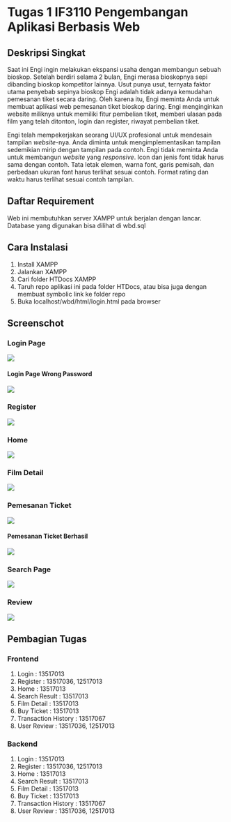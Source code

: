 # Tugas 1 IF3110 Pengembangan Aplikasi Berbasis Web

## Deskripsi Singkat

Saat ini Engi ingin melakukan ekspansi usaha dengan membangun sebuah bioskop. Setelah berdiri selama 2 bulan, Engi merasa bioskopnya sepi dibanding bioskop kompetitor lainnya. Usut punya usut, ternyata faktor utama penyebab sepinya bioskop Engi adalah tidak adanya kemudahan pemesanan tiket secara daring. Oleh karena itu, Engi meminta Anda untuk membuat aplikasi web pemesanan tiket bioskop daring. Engi menginginkan website miliknya untuk memiliki fitur pembelian tiket, memberi ulasan pada film yang telah ditonton, login dan register, riwayat pembelian tiket.

Engi telah mempekerjakan seorang UI/UX profesional untuk mendesain tampilan *website*-nya. Anda diminta untuk mengimplementasikan tampilan sedemikian mirip dengan tampilan pada contoh. Engi tidak meminta Anda untuk membangun *website* yang *responsive*. Icon dan jenis font tidak harus sama dengan contoh. Tata letak elemen, warna font, garis pemisah, dan perbedaan ukuran font harus terlihat sesuai contoh. Format rating dan waktu harus terlihat sesuai contoh tampilan.

## Daftar Requirement

Web ini membutuhkan server XAMPP untuk berjalan dengan lancar. <br>
Database yang digunakan bisa dilihat di wbd.sql

## Cara Instalasi
1. Install XAMPP
2. Jalankan XAMPP
3. Cari folder HTDocs XAMPP
4. Taruh repo aplikasi ini pada folder HTDocs, atau bisa juga dengan membuat symbolic link ke folder repo
5. Buka localhost/wbd/html/login.html pada browser

## Screenschot

### Login Page
![](imgReadme/login.jpg)

#### Login Page Wrong Password
![](imgReadme/loginWrongPwd.jpg)

### Register
![](imgReadme/register.jpg)

### Home
![](imgReadme/home.jpg)

### Film Detail
![](imgReadme/filmDetail.jpg)

### Pemesanan Ticket
![](imgReadme/pemesanan.jpg)

#### Pemesanan Ticket Berhasil
![](imgReadme/pemesananSucc.jpg)

### Search Page
![](imgReadme/search.jpg)

### Review
![](imgReadme/userReview.jpg)

## Pembagian Tugas

### Frontend
1. Login : 13517013
2. Register : 13517036, 12517013
3. Home : 13517013
4. Search Result : 13517013
5. Film Detail : 13517013
6. Buy Ticket : 13517013
7. Transaction History : 13517067
8. User Review : 13517036, 12517013

### Backend
1. Login : 13517013
2. Register : 13517036, 12517013
3. Home : 13517013
4. Search Result : 13517013
5. Film Detail : 13517013
6. Buy Ticket : 13517013
7. Transaction History : 13517067
8. User Review : 13517036, 12517013
